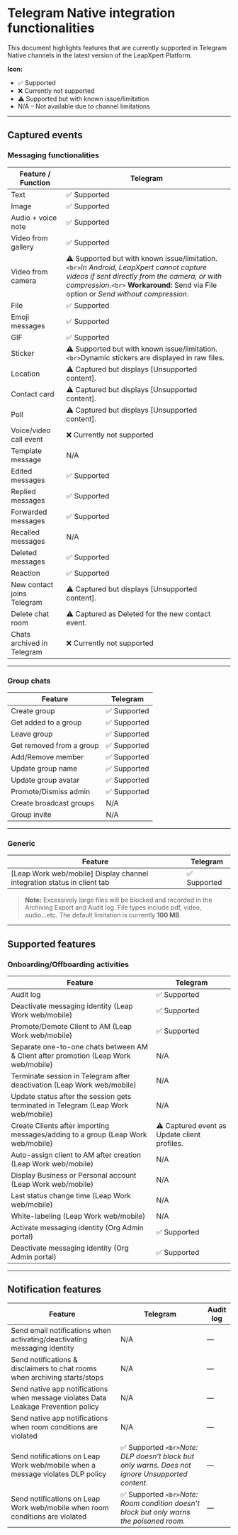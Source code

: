 # Telegram Native integration functionalities

This document highlights features that are currently supported in Telegram Native channels in the latest version of the LeapXpert Platform.

**Icon:**
- ✅ Supported  
- ❌ Currently not supported  
- ⚠️ Supported but with known issue/limitation  
- N/A – Not available due to channel limitations  

---

## Captured events

### Messaging functionalities

| Feature / Function        | Telegram                                                                 |
|---------------------------|--------------------------------------------------------------------------|
| Text                      | ✅ Supported                                                             |
| Image                     | ✅ Supported                                                             |
| Audio + voice note        | ✅ Supported                                                             |
| Video from gallery        | ✅ Supported                                                             |
| Video from camera         | ⚠️ Supported but with known issue/limitation. `<br>`*In Android, LeapXpert cannot capture videos if sent directly from the camera, or with compression.*`<br>` **Workaround:** Send via File option or *Send without compression*. |
| File                      | ✅ Supported                                                             |
| Emoji messages            | ✅ Supported                                                             |
| GIF                       | ✅ Supported                                                             |
| Sticker                   | ⚠️ Supported but with known issue/limitation. `<br>`Dynamic stickers are displayed in raw files. |
| Location                  | ⚠️ Captured but displays [Unsupported content].                          |
| Contact card              | ⚠️ Captured but displays [Unsupported content].                          |
| Poll                      | ⚠️ Captured but displays [Unsupported content].                          |
| Voice/video call event    | ❌ Currently not supported                                                |
| Template message          | N/A                                                                      |
| Edited messages           | ✅ Supported                                                             |
| Replied messages          | ✅ Supported                                                             |
| Forwarded messages        | ✅ Supported                                                             |
| Recalled messages         | N/A                                                                      |
| Deleted messages          | ✅ Supported                                                             |
| Reaction                  | ✅ Supported                                                             |
| New contact joins Telegram| ⚠️ Captured but displays [Unsupported content].                          |
| Delete chat room          | ⚠️ Captured as Deleted for the new contact event.                        |
| Chats archived in Telegram| ❌ Currently not supported                                                |

---

### Group chats

| Feature                   | Telegram  |
|----------------------------|-----------|
| Create group               | ✅ Supported |
| Get added to a group       | ✅ Supported |
| Leave group                | ✅ Supported |
| Get removed from a group   | ✅ Supported |
| Add/Remove member          | ✅ Supported |
| Update group name          | ✅ Supported |
| Update group avatar        | ✅ Supported |
| Promote/Dismiss admin      | ✅ Supported |
| Create broadcast groups    | N/A       |
| Group invite               | N/A       |

---

### Generic

| Feature                                                                 | Telegram  |
|--------------------------------------------------------------------------|-----------|
| [Leap Work web/mobile] Display channel integration status in client tab | ✅ Supported |

>**Note:** Excessively large files will be blocked and recorded in the Archiving Export and Audit log. File types include pdf, video, audio...etc. The default limitation is currently **100 MB**.  

---

## Supported features

### Onboarding/Offboarding activities

Feature                                                   | Telegram |
-----------------------------------------------------------|----------|
Audit log     | ✅ Supported
Deactivate messaging identity (Leap Work web/mobile)                            | ✅ Supported |
Promote/Demote Client to AM (Leap Work web/mobile)                               | ✅ Supported |
Separate one-to-one chats between AM & Client after promotion (Leap Work web/mobile)  | N/A   |
Terminate session in Telegram after deactivation (Leap Work web/mobile)          | N/A      |
 Update status after the session gets terminated in Telegram (Leap Work web/mobile)  | N/A    |
Create Clients after importing messages/adding to a group (Leap Work web/mobile)  | ⚠️ Captured event as Update client profiles. |
Auto-assign client to AM after creation (Leap Work web/mobile)                  | N/A      |
Display Business or Personal account (Leap Work web/mobile)                       | N/A      |
Last status change time (Leap Work web/mobile)                                   | N/A      |
White-labeling (Leap Work web/mobile)                                            | N/A      |
Activate messaging identity  (Org Admin portal)                             | ✅ Supported |
Deactivate messaging identity  (Org Admin portal)                          | ✅ Supported |

---

## Notification features

| Feature                                                                                  | Telegram | Audit log |
|------------------------------------------------------------------------------------------|----------|-----------|
| Send email notifications when activating/deactivating messaging identity                 | N/A      | —         |
| Send notifications & disclaimers to chat rooms when archiving starts/stops               | N/A      | —         |
| Send native app notifications when message violates Data Leakage Prevention policy       | N/A      | —         |
| Send native app notifications when room conditions are violated                          | N/A      | —         |
| Send notifications on Leap Work web/mobile when a message violates DLP policy            | ✅ Supported `<br>`*Note: DLP doesn’t block but only warns. Does not ignore Unsupported content.* | — |
| Send notifications on Leap Work web/mobile when room conditions are violated             | ✅ Supported `<br>`*Note: Room condition doesn’t block but only warns the poisoned room.* | — |
